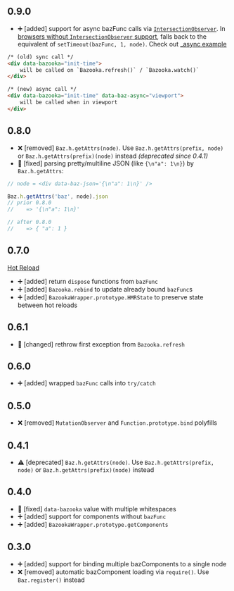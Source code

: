 ## 0.9.0

* :heavy_plus_sign: [added] support for async bazFunc calls via [`IntersectionObserver`](https://developer.mozilla.org/en-US/docs/Web/API/Intersection_Observer_API). In [browsers without `IntersectionObserver` support](https://developer.mozilla.org/en-US/docs/Web/API/Intersection_Observer_API#Browser_compatibility), falls back to the equivalent of `setTimeout(bazFunc, 1, node)`. Check out [\_async example](/examples/_async)

```html
/* (old) sync call */
<div data-bazooka="init-time">
    will be called on `Bazooka.refresh()` / `Bazooka.watch()`
</div>

/* (new) async call */
<div data-bazooka="init-time" data-baz-async="viewport">
    will be called when in viewport
</div>
```

## 0.8.0

* :x: [removed] `Baz.h.getAttrs(node)`. Use `Baz.h.getAttrs(prefix, node)` or `Baz.h.getAttrs(prefix)(node)` instead _(deprecated since 0.4.1)_
* :wrench: [fixed] parsing pretty/multiline JSON (like `{\n"a": 1\n}`) by `Baz.h.getAttrs`:

```javascript
// node = <div data-baz-json='{\n"a": 1\n}' />

Baz.h.getAttrs('baz', node).json
// prior 0.8.0
//    => '{\n"a": 1\n}'

// after 0.8.0
//    => { "a": 1 }
```

## 0.7.0

[Hot Reload](https://github.com/seedofjoy/bazooka/blob/v0.7.0/docs/hot-reloadable-bazfuncs.md)

* :heavy_plus_sign: [added] return `dispose` functions from `bazFunc`
* :heavy_plus_sign: [added] `Bazooka.rebind` to update already bound `bazFunc`s
* :heavy_plus_sign: [added] `BazookaWrapper.prototype.HMRState` to preserve state between hot reloads

## 0.6.1

* :wrench: [changed] rethrow first exception from `Bazooka.refresh`

## 0.6.0

* :heavy_plus_sign: [added] wrapped `bazFunc` calls into `try/catch`

## 0.5.0

* :x: [removed] `MutationObserver` and `Function.prototype.bind` polyfills

## 0.4.1

* :warning: [deprecated] `Baz.h.getAttrs(node)`. Use `Baz.h.getAttrs(prefix, node)` or `Baz.h.getAttrs(prefix)(node)` instead

## 0.4.0

* :wrench: [fixed] `data-bazooka` value with multiple whitespaces
* :heavy_plus_sign: [added] support for components without `bazFunc`
* :heavy_plus_sign: [added] `BazookaWrapper.prototype.getComponents`

## 0.3.0

* :heavy_plus_sign: [added] support for binding multiple bazComponents to a single node
* :x: [removed] automatic bazComponent loading via `require()`. Use `Baz.register()` instead
